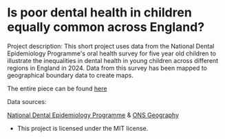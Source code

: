 # Is poor dental health in children equally common across England?

Project description:
This short project uses data from the National Dental Epidemiology Programme's oral health survey for five year old children to illustrate the inequalities in dental health in young children across different regions in England in 2024. Data from this survey has been mapped to geographical boundary data to create maps. 

The entire piece can be found [here](https://www.nuffieldtrust.org.uk/resource/is-poor-dental-health-in-children-equally-common-across-england)

Data sources:

[National Dental Epidemiology Programme](https://www.gov.uk/government/statistics/oral-health-survey-of-5-year-old-schoolchildren-2024/national-dental-epidemiology-programme-ndep-for-england-oral-health-survey-of-5-year-old-schoolchildren-2024) & [ONS Geography](https://geoportal.statistics.gov.uk/)

* This project is licensed under the MIT license.
